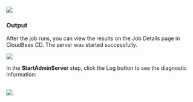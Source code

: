 <br />
<img src="../../plugins/EC-WebLogic/images/StartAdministrationServer/EC-WLSStartAdministrationServer2.png" />
<h3>Output</h3>
<p>After the job runs, you can view the results on the Job Details page in CloudBees CD. The server was started
successfully.</p>
<img src="../../plugins/EC-WebLogic/images/StartAdministrationServer/EC-WLSStartAdministrationServer3.png" />
<p>In the <b>StartAdminServer</b> step, click the Log button to see the diagnostic information:</p>
<br />
<img src="../../plugins/EC-WebLogic/images/StartAdministrationServer/EC-WLSStartAdministrationServer4.png" />.

